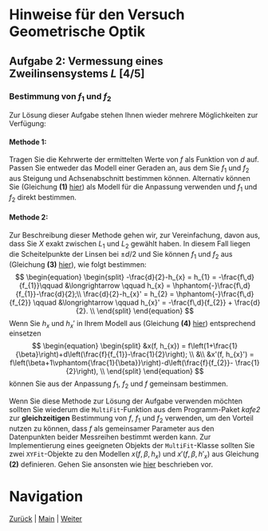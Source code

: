 # Hinweise für den Versuch Geometrische Optik

## Aufgabe 2: Vermessung eines Zweilinsensystems $L$ [4/5]

### Bestimmung von $f_{1}$ und $f_{2}$

Zur Lösung dieser Aufgabe stehen Ihnen wieder mehrere Möglichkeiten zur Verfügung: 

#### Methode 1:

Tragen Sie die Kehrwerte der ermittelten Werte von $f$ als Funktion von $d$ auf. Passen Sie entweder das Modell einer Geraden an, aus dem Sie $f_{1}$ und $f_{2}$ aus Steigung und Achsenabschnitt bestimmen können. Alternativ können Sie (Gleichung **(1)** [hier](https://gitlab.kit.edu/kit/etp-lehre/p1-praktikum/students/-/tree/main/Geometrische_Optik/doc/Hinweise-Aufgabe-2.md)) als Modell für die Anpassung verwenden und $f_{1}$ und $f_{2}$ direkt bestimmen.

#### Methode 2:

Zur Beschreibung dieser Methode gehen wir, zur Vereinfachung, davon aus, dass Sie $X$ exakt zwischen $L_{1}$ und $L_{2}$ gewählt haben. In diesem Fall liegen die Scheitelpunkte der Linsen bei $\pm d/2$ und Sie können $f_{1}$ und $f_{2}$ aus (Gleichung **(3)** [hier](https://gitlab.kit.edu/kit/etp-lehre/p1-praktikum/students/-/tree/main/Geometrische_Optik/doc/Hinweise-Aufgabe-2.md)), wie folgt bestimmen:
$$
\begin{equation}
\begin{split}
-\frac{d}{2}-h_{x} = h_{1} = -\frac{f\,d}{f_{1}}\qquad &\longrightarrow \qquad h_{x} = \hphantom{-}\frac{f\,d}{f_{1}}-\frac{d}{2};\\
\frac{d}{2}-h_{x}' = h_{2} = \hphantom{-}\frac{f\,d}{f_{2}} \qquad &\longrightarrow \qquad h_{x}' =  -\frac{f\,d}{f_{2}} + \frac{d}{2}. \\
\end{split}
\end{equation}
$$
Wenn Sie $h_{x}$ und $h_{x}'$ in Ihrem Modell aus (Gleichung **(4)** [hier](https://gitlab.kit.edu/kit/etp-lehre/p1-praktikum/students/-/tree/main/Geometrische_Optik/doc/Hinweise-Aufgabe-2-a.md)) entsprechend einsetzen 
$$
\begin{equation}
\begin{split}
&x(f, h_{x}) = f\left(1+\frac{1}{\beta}\right)+d\left(\frac{f}{f_{1}}-\frac{1}{2}\right); \\
&\\
&x'(f, h_{x}') = f\left(\beta+1\vphantom{\frac{1}{\beta}}\right)-d\left(\frac{f}{f_{2}}- \frac{1}{2}\right), \\
\end{split}
\end{equation}
$$
können Sie aus der Anpassung $f_{1}$, $f_{2}$ und $f$ gemeinsam bestimmen. 

Wenn Sie diese Methode zur Lösung der Aufgabe verwenden möchten sollten Sie wiederum die `MultiFit`-Funktion aus dem Programm-Paket *kafe2* zur **gleichzeitigen** Bestimmung von $f$, $f_{1}$ und $f_{2}$ verwenden, um den Vorteil nutzen zu können, dass $f$ als gemeinsamer Parameter aus den Datenpunkten beider Messreihen bestimmt werden kann. Zur Implementierung eines geeigneten Objekts der `MultiFit`-Klasse sollten Sie zwei `XYFit`-Objekte zu den Modellen $x(f, \beta, h_{x})$ und $x'(f, \beta, h'_{x})$ aus Gleichung **(2)** definieren. Gehen Sie ansonsten wie [hier](https://gitlab.kit.edu/kit/etp-lehre/p1-praktikum/students/-/tree/main/Geometrische_Optik/doc/Hinweise-Aufgabe-2-b.md) beschrieben vor.

# Navigation

 [Zurück](https://gitlab.kit.edu/kit/etp-lehre/p1-praktikum/students/-/tree/main/Geometrische_Optik/doc/Hinweise-Aufgabe-2-b.md) | [Main](https://gitlab.kit.edu/kit/etp-lehre/p1-praktikum/students/-/tree/main/Geometrische_Optik) | [Weiter](https://gitlab.kit.edu/kit/etp-lehre/p1-praktikum/students/-/tree/main/Geometrische_Optik/doc/Hinweise-Aufgabe-2-d.md)

